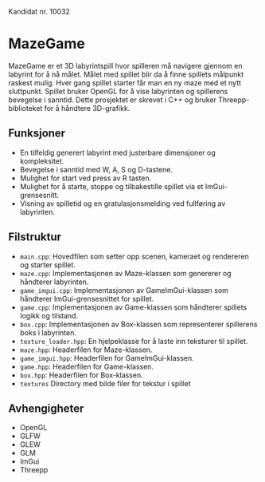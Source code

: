 Kandidat nr. 10032

# MazeGame

MazeGame er et 3D labyrintspill hvor spilleren må navigere gjennom en labyrint for å nå målet. Målet med spillet blir da å finne spillets målpunkt raskest mulig. Hver gang spillet starter får man en ny maze med et nytt sluttpunkt. Spillet bruker OpenGL for å vise labyrinten og spillerens bevegelse i sanntid. Dette prosjektet er skrevet i C++ og bruker Threepp-biblioteket for å håndtere 3D-grafikk.

## Funksjoner

- En tilfeldig generert labyrint med justerbare dimensjoner og kompleksitet.
- Bevegelse i sanntid med W, A, S og D-tastene.
- Mulighet for start ved press av R tasten.
- Mulighet for å starte, stoppe og tilbakestille spillet via et ImGui-grensesnitt.
- Visning av spilletid og en gratulasjonsmelding ved fullføring av labyrinten.

## Filstruktur

- `main.cpp`: Hovedfilen som setter opp scenen, kameraet og rendereren og starter spillet.
- `maze.cpp`: Implementasjonen av Maze-klassen som genererer og håndterer labyrinten.
- `game_imgui.cpp`: Implementasjonen av GameImGui-klassen som håndterer ImGui-grensesnittet for spillet.
- `game.cpp`: Implementasjonen av Game-klassen som håndterer spillets logikk og tilstand.
- `box.cpp`: Implementasjonen av Box-klassen som representerer spillerens boks i labyrinten.
- `texture_loader.hpp`: En hjelpeklasse for å laste inn teksturer til spillet.
- `maze.hpp`: Headerfilen for Maze-klassen.
- `game_imgui.hpp`: Headerfilen for GameImGui-klassen.
- `game.hpp`: Headerfilen for Game-klassen.
- `box.hpp`: Headerfilen for Box-klassen.
- `textures` Directory med bilde filer for tekstur i spillet

## Avhengigheter

- OpenGL
- GLFW
- GLEW
- GLM
- ImGui
- Threepp
